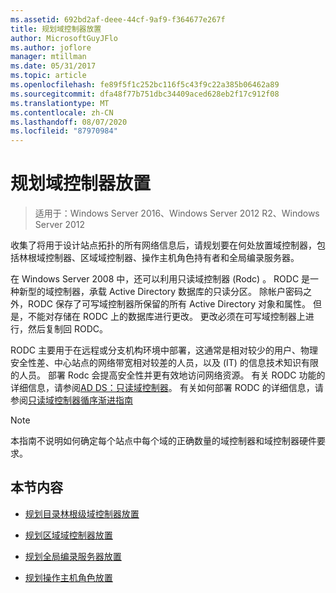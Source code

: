 ```yaml
---
ms.assetid: 692bd2af-deee-44cf-9af9-f364677e267f
title: 规划域控制器放置
author: MicrosoftGuyJFlo
ms.author: joflore
manager: mtillman
ms.date: 05/31/2017
ms.topic: article
ms.openlocfilehash: fe89f5f1c252bc116f5c43f9c22a385b06462a89
ms.sourcegitcommit: dfa48f77b751dbc34409aced628eb2f17c912f08
ms.translationtype: MT
ms.contentlocale: zh-CN
ms.lasthandoff: 08/07/2020
ms.locfileid: "87970984"
---
```

# <a name="planning-domain-controller-placement"></a>规划域控制器放置

> 适用于：Windows Server 2016、Windows Server 2012 R2、Windows Server 2012

收集了将用于设计站点拓扑的所有网络信息后，请规划要在何处放置域控制器，包括林根域控制器、区域域控制器、操作主机角色持有者和全局编录服务器。

在 Windows Server 2008 中，还可以利用只读域控制器 (Rodc) 。 RODC 是一种新型的域控制器，承载 Active Directory 数据库的只读分区。 除帐户密码之外，RODC 保存了可写域控制器所保留的所有 Active Directory 对象和属性。 但是，不能对存储在 RODC 上的数据库进行更改。 更改必须在可写域控制器上进行，然后复制回 RODC。

RODC 主要用于在远程或分支机构环境中部署，这通常是相对较少的用户、物理安全性差、中心站点的网络带宽相对较差的人员，以及 (IT) 的信息技术知识有限的人员。 部署 Rodc 会提高安全性并更有效地访问网络资源。 有关 RODC 功能的详细信息，请参阅[AD DS：只读域控制器](/previous-versions/windows/it-pro/windows-server-2008-r2-and-2008/cc732801(v=ws.10))。 有关如何部署 RODC 的详细信息，请参阅[只读域控制器循序渐进指南](/previous-versions/windows/it-pro/windows-server-2008-r2-and-2008/cc772234(v=ws.10))

> [!NOTE]
> 本指南不说明如何确定每个站点中每个域的正确数量的域控制器和域控制器硬件要求。

## <a name="in-this-section"></a>本节内容

- [规划目录林根级域控制器放置](../../ad-ds/plan/Planning-Forest-Root-Domain-Controller-Placement.md)

- [规划区域域控制器放置](../../ad-ds/plan/Planning-Regional-Domain-Controller-Placement.md)

- [规划全局编录服务器放置](../../ad-ds/plan/Planning-Global-Catalog-Server-Placement.md)

- [规划操作主机角色放置](../../ad-ds/plan/Planning-Operations-Master-Role-Placement.md)
